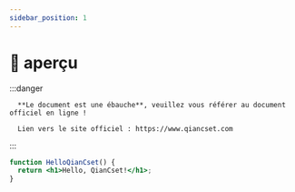 ```yaml
---
sidebar_position: 1
---
```


# 📖 aperçu
:::danger

      **Le document est une ébauche**, veuillez vous référer au document officiel en ligne !
      
      Lien vers le site officiel : https://www.qiancset.com

:::

```jsx title="docs/intro.md"
function HelloQianCset() {
  return <h1>Hello, QianCset!</h1>;
}
```